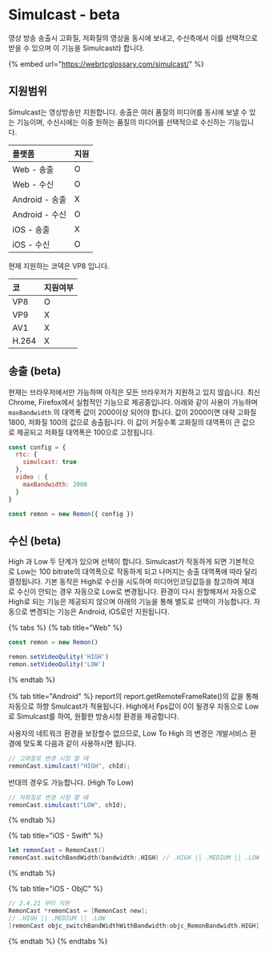 # Simulcast - beta

영상 방송 송출시 고화질, 저화질의 영상을 동시에 보내고, 수신측에서 이를 선택적으로 받을 수 있으며 이 기능을 Simulcast라 합니다. 

{% embed url="https://webrtcglossary.com/simulcast/" %}

## 지원범위

Simulcast는 영상방송만 지원합니다. 송출은 여러 품질의 미디어를 동시에 보낼 수 있는 기능이며, 수신시에는 이중 원하는 품질의 미디어를 선택적으로 수신하는 기능입니다.

| 플랫폼 | 지원 |
| :--- | :--- |
| Web - 송출 | O |
| Web - 수신 | O |
| Android - 송출 | X |
| Android - 수신 | O |
| iOS - 송출 | X |
| iOS - 수신 | O |

현재 지원하는 코덱은 VP8 입니다.

| 코 | 지원여부 |
| :--- | :--- |
| VP8 | O |
| VP9 | X |
| AV1 | X |
| H.264 | X |

## 송출 \(beta\)

현재는 브라우저에서만 가능하며 아직은 모든 브라우저가 지원하고 있지 않습니다. 최신 Chrome, Firefox에서 실험적인 기능으로 제공중입니다. 아래와 같이 사용이 가능하며 `maxBandwidth` 의 대역폭 값이 2000이상 되어야 합니다. 값이 2000이면 대략 고화질 1800, 저화질 100의 값으로 송출됩니다. 이 값이 커질수록 고화질의 대역폭이 큰 값으로 제공되고 저화질 대역폭은 100으로 고정됩니다.

```javascript
const config = {
  rtc: {
    simulcast: true
  },
  video : {
    maxBandwidth: 2000
  }
}

const remon = new Remon({ config })
```

## 수신 \(beta\)

High 과 Low 두 단계가 있으며 선택이 합니다. Simulcast가 작동하게 되면 기본적으로 Low는 100 bitrate의 대역폭으로 작동하게 되고 나머지는 송출 대역폭에 따라 달리 결정됩니다. 기본 동작은 High로 수신을 시도하며 미디어인코딩값등을 참고하여 제대로 수신이 안되는 경우 자동으로 Low로 변경됩니다. 환경이 다시 원할해져서 자동으로 High로 되는 기능은 제공되지 않으며 아래의 기능을 통해 별도로 선택이 가능합니다. 자동으로 변경되는 기능은 Android, iOS로만 지원됩니다.

{% tabs %}
{% tab title="Web" %}
```javascript
const remon = new Remon()

remon.setVideoQulity('HIGH')
remon.setVideoQulity('LOW')
```
{% endtab %}

{% tab title="Android" %}
report의 report.getRemoteFrameRate\(\)의 값을 통해 자동으로 하향 Smulcast가 적용됩니다. High에서 Fps값이 0이 될경우 자동으로 Low로  Simulcast를 하여, 원활한 방송시청 환경을 제공합니다.

사용자의 네트워크 환경을 보장할수 없으므로, Low To High 의 변경은 개발서비스 환경에 맞도록 다음과 같이 사용하시면 됩니다.

```java
// 고화질로 변경 시청 할 때
remonCast.simulcast("HIGH", chId);
```

반대의 경우도 가능합니다. \(High To Low\)

```java
// 저화질로 변경 시청 할 때
remonCast.simulcast("LOW", chId);
```
{% endtab %}

{% tab title="iOS - Swift" %}
```swift
let remonCast = RemonCast()
remonCast.switchBandWidth(bandwidth:.HIGH) // .HIGH || .MEDIUM || .LOW 
```
{% endtab %}

{% tab title="iOS - ObjC" %}
```objectivec
// 2.4.21 부터 지원
RemonCast *remonCast = [RemonCast new];
// .HIGH || .MEDIUM || .LOW
[remonCast objc_switchBandWidthWithBandwidth:objc_RemonBandwidth.HIGH];
```
{% endtab %}
{% endtabs %}



